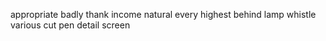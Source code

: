 appropriate badly thank income natural every highest behind lamp whistle various cut pen detail screen
